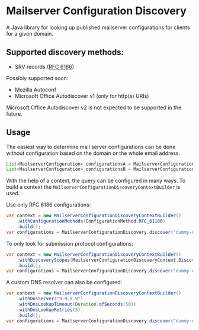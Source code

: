 # Mailserver Configuration Discovery

A Java library for looking up published mailserver configurations for clients for a given domain.

## Supported discovery methods:

* SRV records ([RFC 6186](https://www.rfc-editor.org/rfc/rfc6186))

Possibly supported soon:

* Mozilla Autoconf
* Microsoft Office Autodiscover v1 (only for http(s) URIs)

Microsoft Office Autodiscover v2 is not expected to be supported in the future.

## Usage

The easiest way to determine mail server configurations can be done without configuration based on the domain or the whole email address.

```java
List<MailserverConfiguration> configurationsA = MailserverConfigurationDiscovery.discover("dummy-domain.com");
List<MailserverConfiguration> configurationsB = MailserverConfigurationDiscovery.discover(EmailAddress.of("user@dummy-domain.com"));
```

With the help of a context, the query can be configured in many ways. To build a context the `MailserverConfigurationDiscoveryContextBuilder` is used.

Use only RFC 6186 configurations:

```java
var context = new MailserverConfigurationDiscoveryContextBuilder()
    .withConfigurationMethods(ConfigurationMethod.RFC_61186)
    .build();
var configurations = MailserverConfigurationDiscovery.discover("dummy-domain.com", context);
```

To only look for submission protocol configurations:

```java
var context = new MailserverConfigurationDiscoveryContextBuilder()
    .withDiscoveryScopes(MailserverConfigurationDiscoveryContext.DiscoveryScope.SUBMISSION)
    .build();
var configurations = MailserverConfigurationDiscovery.discover("dummy-domain.com", context);
```

A custom DNS resolver can also be configured:

```java
var context = new MailserverConfigurationDiscoveryContextBuilder()
    .withDnsServer("9.9.9.9")
    .withDnsLookupTimeout(Duration.ofSeconds(50))
    .withDnsLookupRetries(5)
    .build();
var configurations = MailserverConfigurationDiscovery.discover("dummy-domain.com", context);
```
